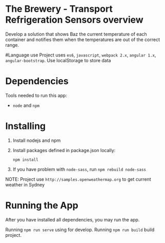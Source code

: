# The Brewery - Transport Refrigeration Sensors overview
Develop a solution that shows Baz the current temperature of each container and notifies them
when the temperatures are out of the correct range.

#Language use
Project uses `es6`, `javascript`, `webpack 2.x`, `angular 1.x`, `angular-bootstrap`.
Use localStorage to store data

# Dependencies
Tools needed to run this app:
* `node` and `npm`

# Installing
1. Install nodejs and npm

2. Install packages defined in package.json locally:

    `npm install`

3. If you have problem with `node-sass`, run `npm rebuild node-sass`

NOTE: Project use `http://samples.openweathermap.org` to get current weather in Sydney

# Running the App
After you have installed all dependencies, you may run the app.

Running `npm run serve` using for develop.
Running `npm run build` build project.
